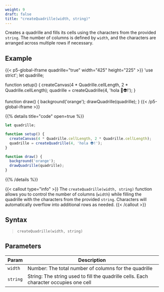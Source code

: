 ```yaml
---
weight: 9
draft: false
title: "createQuadrille(width, string)"
---
```


Creates a quadrille and fills its cells using the characters from the provided `string`. The number of columns is defined by `width`, and the characters are arranged across multiple rows if necessary.

## Example

{{< p5-global-iframe quadrille="true" width="425" height="225" >}}
'use strict';
let quadrille;

function setup() {
  createCanvas(4 * Quadrille.cellLength, 2 * Quadrille.cellLength);
  quadrille = createQuadrille(4, 'hola 👾👽!');
}

function draw() {
  background('orange');
  drawQuadrille(quadrille);
}
{{< /p5-global-iframe >}}

{{% details title="code" open=true %}}
```js
let quadrille;

function setup() {
  createCanvas(4 * Quadrille.cellLength, 2 * Quadrille.cellLength);
  quadrille = createQuadrille(4, 'hola 👽!');
}

function draw() {
  background('orange');
  drawQuadrille(quadrille);
}
```
{{% /details %}}

{{< callout type="info" >}}
The `createQuadrille(width, string)` function allows you to control the number of columns (`width`) while filling the quadrille with the characters from the provided `string`. Characters will automatically overflow into additional rows as needed.
{{< /callout >}}

## Syntax

> `createQuadrille(width, string)`

## Parameters

| Param    | Description                                                    |
|----------|----------------------------------------------------------------|
| `width`  | Number: The total number of columns for the quadrille          |
| `string` | String: The string used to fill the quadrille cells. Each character occupies one cell |